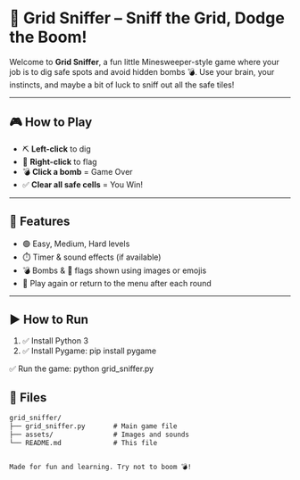 # 🧨 Grid Sniffer – Sniff the Grid, Dodge the Boom!

Welcome to **Grid Sniffer**, a fun little Minesweeper-style game where your job is to dig safe spots and avoid hidden bombs 💣. Use your brain, your instincts, and maybe a bit of luck to sniff out all the safe tiles!

---

## 🎮 How to Play

- ⛏️ **Left-click** to dig  
- 🚩 **Right-click** to flag  
- 💣 **Click a bomb** = Game Over  
- ✅ **Clear all safe cells** = You Win!  

---

## 🔧 Features

- 🟢 Easy, Medium, Hard levels  
- ⏱️ Timer & sound effects (if available)  
- 💣 Bombs & 🚩 flags shown using images or emojis  
- 🔁 Play again or return to the menu after each round  

---

## ▶️ How to Run

1. ✅ Install Python 3  
2. ✅ Install Pygame:
pip install pygame
   
✅ Run the game:
python grid_sniffer.py

## 📁 Files
```txt
grid_sniffer/
├── grid_sniffer.py       # Main game file
├── assets/               # Images and sounds
└── README.md             # This file


Made for fun and learning. Try not to boom 💣!
